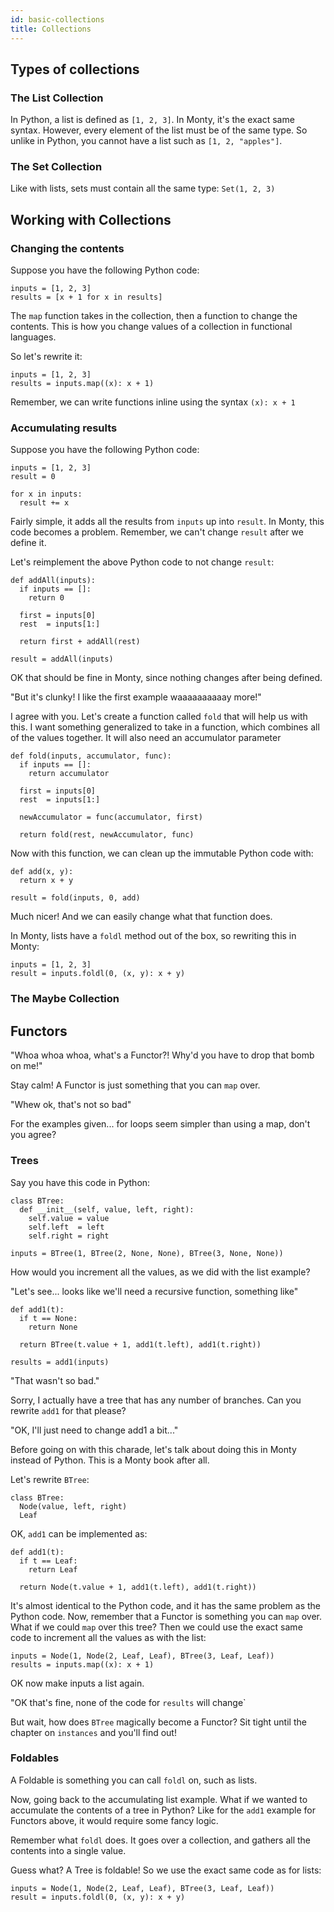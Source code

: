 ```yaml
---
id: basic-collections
title: Collections
---
```


## Types of collections

### The List Collection

In Python, a list is defined as `[1, 2, 3]`. In Monty, it's the exact same syntax. However, every element of the list must be of the same type. So unlike in Python, you cannot have a list such as `[1, 2, "apples"]`.

### The Set Collection

Like with lists, sets must contain all the same type: `Set(1, 2, 3)`

## Working with Collections

### Changing the contents

Suppose you have the following Python code:

```
inputs = [1, 2, 3]
results = [x + 1 for x in results]
```

The `map` function takes in the collection, then a function to change the contents. This is how you change values of a collection in functional languages.

So let's rewrite it:

```
inputs = [1, 2, 3]
results = inputs.map((x): x + 1)
```

Remember, we can write functions inline using the syntax `(x): x + 1`

### Accumulating results

Suppose you have the following Python code:

```
inputs = [1, 2, 3]
result = 0

for x in inputs:
  result += x
```

Fairly simple, it adds all the results from `inputs` up into `result`. In Monty, this code becomes a problem. Remember, we can't change `result` after we define it.

Let's reimplement the above Python code to not change `result`:

```
def addAll(inputs):
  if inputs == []:
    return 0

  first = inputs[0]
  rest  = inputs[1:]
  
  return first + addAll(rest)
  
result = addAll(inputs)
```

OK that should be fine in Monty, since nothing changes after being defined.

"But it's clunky! I like the first example waaaaaaaaaay more!"

I agree with you. Let's create a function called `fold` that will help us with this. I want something generalized to take in a function, which combines all of the values together. It will also need an accumulator parameter

```
def fold(inputs, accumulator, func):
  if inputs == []:
    return accumulator

  first = inputs[0]
  rest  = inputs[1:]
  
  newAccumulator = func(accumulator, first)

  return fold(rest, newAccumulator, func)
```

Now with this function, we can clean up the immutable Python code with:

```
def add(x, y):
  return x + y

result = fold(inputs, 0, add)
```

Much nicer! And we can easily change what that function does.

In Monty, lists have a `foldl` method out of the box, so rewriting this in Monty:

```
inputs = [1, 2, 3]
result = inputs.foldl(0, (x, y): x + y)
```

### The Maybe Collection

## Functors

"Whoa whoa whoa, what's a Functor?! Why'd you have to drop that bomb on me!"

Stay calm! A Functor is just something that you can `map` over.

"Whew ok, that's not so bad"

For the examples given... for loops seem simpler than using a map, don't you agree?

### Trees

Say you have this code in Python:

```
class BTree:
  def __init__(self, value, left, right):
    self.value = value
    self.left  = left
    self.right = right
    
inputs = BTree(1, BTree(2, None, None), BTree(3, None, None))
```

How would you increment all the values, as we did with the list example?

"Let's see... looks like we'll need a recursive function, something like"

```
def add1(t):
  if t == None:
    return None
    
  return BTree(t.value + 1, add1(t.left), add1(t.right))

results = add1(inputs)
```

"That wasn't so bad."

Sorry, I actually have a tree that has any number of branches. Can you rewrite `add1` for that please?

"OK, I'll just need to change add1 a bit..."

Before going on with this charade, let's talk about doing this in Monty instead of Python. This is a Monty book after all.

Let's rewrite `BTree`:

```
class BTree:
  Node(value, left, right)
  Leaf
```

OK, `add1` can be implemented as:

```
def add1(t):
  if t == Leaf:
    return Leaf

  return Node(t.value + 1, add1(t.left), add1(t.right))
```

It's almost identical to the Python code, and it has the same problem as the Python code. Now, remember that a Functor is something you can `map` over. What if we could `map` over this tree? Then we could use the exact same code to increment all the values as with the list:

```
inputs = Node(1, Node(2, Leaf, Leaf), BTree(3, Leaf, Leaf))
results = inputs.map((x): x + 1)
```

OK now make inputs a list again.

"OK that's fine, none of the code for `results` will change`

But wait, how does `BTree` magically become a Functor? Sit tight until the chapter on `instances` and you'll find out!

### Foldables

A Foldable is something you can call `foldl` on, such as lists.

Now, going back to the accumulating list example. What if we wanted to accumulate the contents of a tree in Python? Like for the `add1` example for Functors above, it would require some fancy logic.

Remember what `foldl` does. It goes over a collection, and gathers all the contents into a single value.

Guess what? A Tree is foldable! So we use the exact same code as for lists:

```
inputs = Node(1, Node(2, Leaf, Leaf), BTree(3, Leaf, Leaf))
result = inputs.foldl(0, (x, y): x + y)
```
